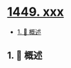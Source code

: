 # [1449. xxx](https://github.com/Tdahuyou/TNotes.leetcode/tree/main/notes/1449.%20xxx)

<!-- region:toc -->

- [1. 📝 概述](#1--概述)

<!-- endregion:toc -->

## 1. 📝 概述
